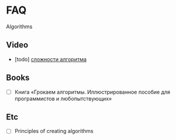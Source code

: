 # FAQ

Algorithms

## Video

- [todo] [сложности алгоритма](https://www.youtube.com/watch?v=Fu4BzQNN0Qs)

## Books

- [ ] Книга «Грокаем алгоритмы. Иллюстрированное пособие для программистов и любопытствующих»

## Etc

- [ ] Principles of creating algorithms
